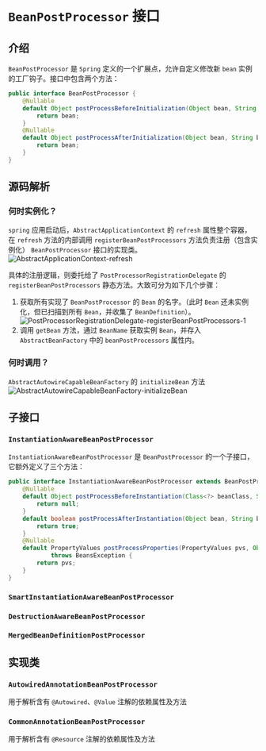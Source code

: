 # `BeanPostProcessor` 接口

## 介绍
`BeanPostProcessor` 是 `Spring` 定义的一个扩展点，允许自定义修改新 `bean` 实例的工厂钩子。接口中包含两个方法：
```java
public interface BeanPostProcessor {
	@Nullable
	default Object postProcessBeforeInitialization(Object bean, String beanName) throws BeansException {
		return bean;
	}
	@Nullable
	default Object postProcessAfterInitialization(Object bean, String beanName) throws BeansException {
		return bean;
	}
}
```

## 源码解析
### 何时实例化？
`spring` 应用启动后，`AbstractApplicationContext` 的 `refresh` 属性整个容器，在 `refresh` 方法的内部调用 `registerBeanPostProcessors` 方法负责注册（包含实例化） `BeanPostProcessor` 接口的实现类。
![AbstractApplicationContext-refresh](/spring/AbstractApplicationContext-refresh.png)

具体的注册逻辑，则委托给了 `PostProcessorRegistrationDelegate` 的 `registerBeanPostProcessors` 静态方法。大致可分为如下几个步骤：
1. 获取所有实现了 `BeanPostProcessor` 的 `Bean` 的名字。（此时 `Bean` 还未实例化，但已扫描到所有 `Bean`，并收集了 `BeanDefinition`）。
   ![PostProcessorRegistrationDelegate-registerBeanPostProcessors-1](/spring/PostProcessorRegistrationDelegate-registerBeanPostProcessors-1.png)
2. 调用 `getBean` 方法，通过 `BeanName` 获取实例 `Bean`，并存入 `AbstractBeanFactory` 中的 `beanPostProcessors` 属性内。

### 何时调用？
`AbstractAutowireCapableBeanFactory` 的 `initializeBean` 方法
![AbstractAutowireCapableBeanFactory-initializeBean](/spring/AbstractAutowireCapableBeanFactory-initializeBean.png)

## 子接口
### `InstantiationAwareBeanPostProcessor`
`InstantiationAwareBeanPostProcessor` 是 `BeanPostProcessor` 的一个子接口，它额外定义了三个方法：
```java
public interface InstantiationAwareBeanPostProcessor extends BeanPostProcessor {
	@Nullable
	default Object postProcessBeforeInstantiation(Class<?> beanClass, String beanName) throws BeansException {
		return null;
	}
	default boolean postProcessAfterInstantiation(Object bean, String beanName) throws BeansException {
		return true;
	}
	@Nullable
	default PropertyValues postProcessProperties(PropertyValues pvs, Object bean, String beanName)
			throws BeansException {
		return pvs;
	}
}
```
### `SmartInstantiationAwareBeanPostProcessor`
### `DestructionAwareBeanPostProcessor`
### `MergedBeanDefinitionPostProcessor`



## 实现类 
### `AutowiredAnnotationBeanPostProcessor`
用于解析含有 `@Autowired`、`@Value` 注解的依赖属性及方法

### `CommonAnnotationBeanPostProcessor`
用于解析含有 `@Resource` 注解的依赖属性及方法
